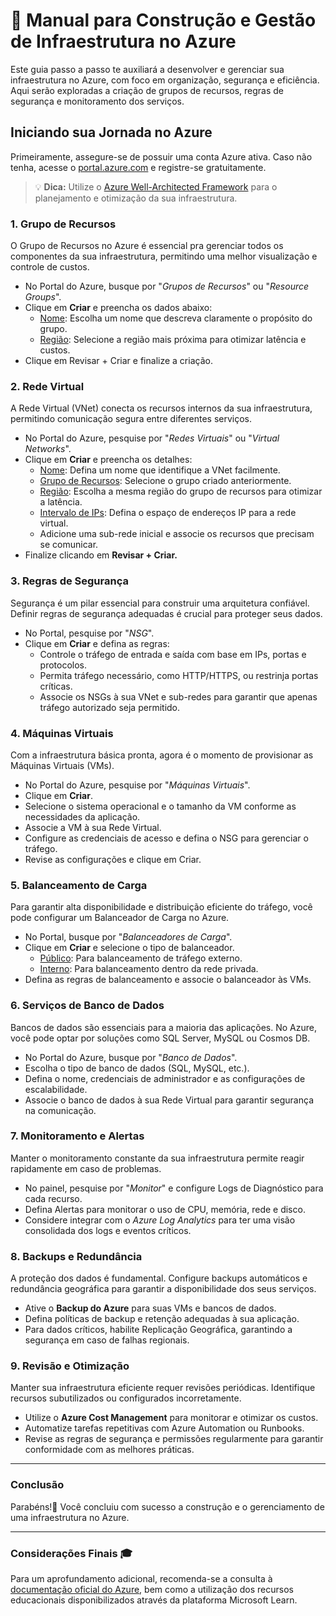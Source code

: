 #  📘 Manual para Construção e Gestão de Infraestrutura no Azure

Este guia passo a passo te auxiliará a desenvolver e gerenciar sua infraestrutura no Azure, com foco em organização, segurança e eficiência. Aqui serão exploradas a criação de grupos de recursos, regras de segurança e monitoramento dos serviços.



## Iniciando sua Jornada no Azure

Primeiramente, assegure-se de possuir uma conta Azure ativa. Caso não tenha, acesse o [portal.azure.com]((https://portal.azure.com)) e registre-se gratuitamente.




 > 💡 **Dica:** Utilize o  [Azure Well-Architected Framework](https://learn.microsoft.com/en-us/azure/well-architected/) para o planejamento e otimização da sua infraestrutura.



### 1. Grupo de Recursos 
O Grupo de Recursos no Azure é essencial pra gerenciar todos os componentes da sua infraestrutura, permitindo uma melhor visualização e controle de custos.

- No Portal do Azure, busque por "*Grupos de Recursos*" ou "*Resource Groups*".
- Clique em **Criar** e preencha os dados abaixo:
  - <u>Nome</u>: Escolha um nome que descreva claramente o propósito do grupo.
  - <u>Região</u>: Selecione a região mais próxima para otimizar latência e custos.
- Clique em Revisar + Criar e finalize a criação.

### 2. Rede Virtual 
A Rede Virtual (VNet) conecta os recursos internos da sua infraestrutura, permitindo comunicação segura entre diferentes serviços.

- No Portal do Azure, pesquise por "*Redes Virtuais*" ou "*Virtual Networks*".
- Clique em **Criar** e preencha os detalhes:
  - <u>Nome</u>: Defina um nome que identifique a VNet facilmente.
  - <u>Grupo de Recursos</u>: Selecione o grupo criado anteriormente.
  - <u>Região</u>: Escolha a mesma região do grupo de recursos para otimizar a latência.
  - <u>Intervalo de IPs</u>: Defina o espaço de endereços IP para a rede virtual.
  - Adicione uma sub-rede inicial e associe os recursos que precisam se comunicar.
- Finalize clicando em **Revisar + Criar.**

### 3. Regras de Segurança 
Segurança é um pilar essencial para construir uma arquitetura confiável. Definir regras de segurança adequadas é crucial para proteger seus dados.

- No Portal, pesquise por "*NSG*".
- Clique em **Criar** e defina as regras:
  - Controle o tráfego de entrada e saída com base em IPs, portas e protocolos.
  - Permita tráfego necessário, como HTTP/HTTPS, ou restrinja portas críticas.
  - Associe os NSGs à sua VNet e sub-redes para garantir que apenas tráfego autorizado seja permitido.

### 4. Máquinas Virtuais 
Com a infraestrutura básica pronta, agora é o momento de provisionar as Máquinas Virtuais (VMs).

- No Portal do Azure, pesquise por "*Máquinas Virtuais*".
- Clique em **Criar**.
- Selecione o sistema operacional e o tamanho da VM conforme as necessidades da aplicação.
- Associe a VM à sua Rede Virtual.
- Configure as credenciais de acesso e defina o NSG para gerenciar o tráfego.
- Revise as configurações e clique em Criar.

### 5. Balanceamento de Carga
Para garantir alta disponibilidade e distribuição eficiente do tráfego, você pode configurar um Balanceador de Carga no Azure.

- No Portal, busque por "*Balanceadores de Carga*".
- Clique em **Criar** e selecione o tipo de balanceador.
  - <u>Público</u>: Para balanceamento de tráfego externo.
  - <u>Interno</u>: Para balanceamento dentro da rede privada.
- Defina as regras de balanceamento e associe o balanceador às VMs.

### 6. Serviços de Banco de Dados 
Bancos de dados são essenciais para a maioria das aplicações. No Azure, você pode optar por soluções como SQL Server, MySQL ou Cosmos DB.

- No Portal do Azure, busque por "*Banco de Dados*".
- Escolha o tipo de banco de dados (SQL, MySQL, etc.).
- Defina o nome, credenciais de administrador e as configurações de escalabilidade.
- Associe o banco de dados à sua Rede Virtual para garantir segurança na comunicação.

### 7. Monitoramento e Alertas
Manter o monitoramento constante da sua infraestrutura permite reagir rapidamente em caso de problemas.

- No painel, pesquise por "*Monitor*" e configure Logs de Diagnóstico para cada recurso.
- Defina Alertas para monitorar o uso de CPU, memória, rede e disco.
- Considere integrar com o *Azure Log Analytics* para ter uma visão consolidada dos logs e eventos críticos.

### 8. Backups e Redundância
A proteção dos dados é fundamental. Configure backups automáticos e redundância geográfica para garantir a disponibilidade dos seus serviços.

- Ative o **Backup do Azure** para suas VMs e bancos de dados.
- Defina políticas de backup e retenção adequadas à sua aplicação.
- Para dados críticos, habilite Replicação Geográfica, garantindo a segurança em caso de falhas regionais.

### 9. Revisão e Otimização 
Manter sua infraestrutura eficiente requer revisões periódicas. Identifique recursos subutilizados ou configurados incorretamente.

- Utilize o **Azure Cost Management** para monitorar e otimizar os custos.
- Automatize tarefas repetitivas com Azure Automation ou Runbooks.
- Revise as regras de segurança e permissões regularmente para garantir conformidade com as melhores práticas.

---

### Conclusão

Parabéns!🎉 Você concluiu com sucesso a construção e o gerenciamento de uma infraestrutura no Azure.

---

### Considerações Finais 🎓

Para um aprofundamento adicional, recomenda-se a consulta à [documentação oficial do Azure](https://learn.microsoft.com/pt-br/azure/?product=popular), bem como a utilização dos recursos educacionais disponibilizados através da plataforma Microsoft Learn.
